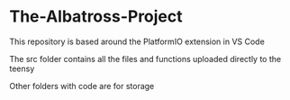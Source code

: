 # The-Albatross-Project

This repository is based around the PlatformIO extension in VS Code

The src folder contains all the files and functions uploaded directly to the teensy

Other folders with code are for storage
